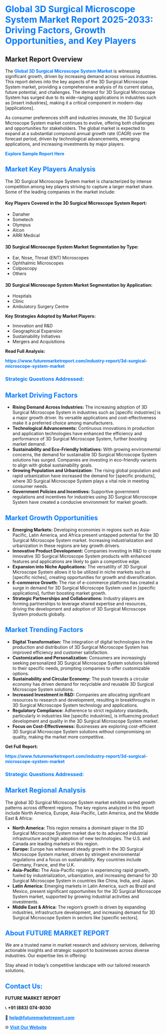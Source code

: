 <h1 style="color: #007BFF;">Global 3D Surgical Microscope System Market Report 2025-2033: Driving Factors, Growth Opportunities, and Key Players</h1>

<section id="overview">
<h2>Market Report Overview</h2>
<p>The <a href="https://www.futuremarketreport.com/industry-report/3d-surgical-microscope-system-market" style="color: #007BFF; text-decoration: none;"><strong>Global 3D Surgical Microscope System Market</strong></a> is witnessing significant growth, driven by increasing demand across various industries. This report delves into the key aspects of the 3D Surgical Microscope System market, providing a comprehensive analysis of its current status, future potential, and challenges. The demand for 3D Surgical Microscope System has surged due to its wide-ranging applications in industries such as [insert industries], making it a critical component in modern-day [applications].</p>
<p>As consumer preferences shift and industries innovate, the 3D Surgical Microscope System market continues to evolve, offering both challenges and opportunities for stakeholders. The global market is expected to expand at a substantial compound annual growth rate (CAGR) over the forecast period, driven by technological advancements, emerging applications, and increasing investments by major players.</p>
</section>

<section id="overview">
<p><a href="https://www.futuremarketreport.com/request-sample/reportId=64436" style="color: #007BFF; text-decoration: none;"><strong>Explore Sample Report Here</strong></a></p>
</section>

<section id="key-players">
<h2 style="color: #007BFF;">Market Key Players Analysis</h2>
<p>The 3D Surgical Microscope System market is characterized by intense competition among key players striving to capture a larger market share. Some of the leading companies in the market include:</p>
<h4>Key Players Covered in the 3D Surgical Microscope System Report:</h4>
<ul><li>Danaher</li><li>Sometech</li><li>Olympus</li><li>Alcon</li><li>ARRI Medical</li></ul>
<h4>3D Surgical Microscope System Market Segmentation by Type:</h4>
<ul><li>Ear, Nose, Throat (ENT) Microscopes</li><li>Ophthalmic Microscopes</li><li>Colposcopy</li><li>Others</li></ul>

<h4>3D Surgical Microscope System Market Segmentation by Application:</h4>
<ul><li>Hospitals</li><li>Clinic</li><li>Ambulatory Surgery Centre</li></ul>
<p><strong>Key Strategies Adopted by Market Players:</strong></p>
<ul>
<li>Innovation and R&D</li>
<li>Geographical Expansion</li>
<li>Sustainability Initiatives</li>
<li>Mergers and Acquisitions</li>
</ul>
</section>

<section>
<p><strong>Read Full Analysis: </strong></p><a href="https://www.futuremarketreport.com/industry-report/3d-surgical-microscope-system-market" style="color: #007BFF; text-decoration: none;"><strong>https://www.futuremarketreport.com/industry-report/3d-surgical-microscope-system-market</strong></a>
<h3 style="color: #007BFF;">Strategic Questions Addressed:</h3>
</section>

<section id="driving-factors">
<h2 style="color: #007BFF;">Market Driving Factors</h2>
<ul>
<li><strong>Rising Demand Across Industries:</strong> The increasing adoption of 3D Surgical Microscope System in industries such as [specific industries] is a major growth driver. Its versatile applications and cost-effectiveness make it a preferred choice among manufacturers.</li>
<li><strong>Technological Advancements:</strong> Continuous innovations in production and application technologies have enhanced the efficiency and performance of 3D Surgical Microscope System, further boosting market demand.</li>
<li><strong>Sustainability and Eco-Friendly Initiatives:</strong> With growing environmental concerns, the demand for sustainable 3D Surgical Microscope System solutions has surged. Companies are investing in eco-friendly variants to align with global sustainability goals.</li>
<li><strong>Growing Population and Urbanization:</strong> The rising global population and rapid urbanization have increased the demand for [specific products], where 3D Surgical Microscope System plays a vital role in meeting consumer needs.</li>
<li><strong>Government Policies and Incentives:</strong> Supportive government regulations and incentives for industries using 3D Surgical Microscope System have created a conducive environment for market growth.</li>
</ul>
</section>

<section id="growth-opportunities">
<h2 style="color: #007BFF;">Market Growth Opportunities</h2>
<ul>
<li><strong>Emerging Markets:</strong> Developing economies in regions such as Asia-Pacific, Latin America, and Africa present untapped potential for the 3D Surgical Microscope System market. Increasing industrialization and urbanization in these regions are key growth drivers.</li>
<li><strong>Innovative Product Development:</strong> Companies investing in R&D to create innovative 3D Surgical Microscope System products with enhanced features and applications are likely to gain a competitive edge.</li>
<li><strong>Expansion into Niche Applications:</strong> The versatility of 3D Surgical Microscope System allows it to be utilized in niche markets such as [specific niches], creating opportunities for growth and diversification.</li>
<li><strong>E-commerce Growth:</strong> The rise of e-commerce platforms has created a surge in demand for 3D Surgical Microscope System used in [specific applications], further boosting market growth.</li>
<li><strong>Strategic Partnerships and Collaborations:</strong> Industry players are forming partnerships to leverage shared expertise and resources, driving the development and adoption of 3D Surgical Microscope System products globally.</li>
</ul>
</section>

<section id="trending-factors">
<h2 style="color: #007BFF;">Market Trending Factors</h2>
<ul>
<li><strong>Digital Transformation:</strong> The integration of digital technologies in the production and distribution of 3D Surgical Microscope System has improved efficiency and customer satisfaction.</li>
<li><strong>Customization and Personalization:</strong> Consumers are increasingly seeking personalized 3D Surgical Microscope System solutions tailored to their specific needs, prompting companies to offer customizable options.</li>
<li><strong>Sustainability and Circular Economy:</strong> The push towards a circular economy has driven demand for recyclable and reusable 3D Surgical Microscope System solutions.</li>
<li><strong>Increased Investment in R&D:</strong> Companies are allocating significant resources to research and development, resulting in breakthroughs in 3D Surgical Microscope System technology and applications.</li>
<li><strong>Regulatory Compliance:</strong> Adherence to strict regulatory standards, particularly in industries like [specific industries], is influencing product development and quality in the 3D Surgical Microscope System market.</li>
<li><strong>Focus on Cost-Effectiveness:</strong> Businesses are exploring cost-efficient 3D Surgical Microscope System solutions without compromising on quality, making the market more competitive.</li>
</ul>
</section>

<section>
<p><strong>Get Full Report: </strong></p><a href="https://www.futuremarketreport.com/industry-report/3d-surgical-microscope-system-market" style="color: #007BFF; text-decoration: none;"><strong>https://www.futuremarketreport.com/industry-report/3d-surgical-microscope-system-market</strong></a>
<h3 style="color: #007BFF;">Strategic Questions Addressed:</h3>
</section>


<section id="regional-analysis">
<h2 style="color: #007BFF;">Market Regional Analysis</h2>
<p>The global 3D Surgical Microscope System market exhibits varied growth patterns across different regions. The key regions analyzed in this report include North America, Europe, Asia-Pacific, Latin America, and the Middle East & Africa:</p>
<ul>
<li><strong>North America:</strong> This region remains a dominant player in the 3D Surgical Microscope System market due to its advanced industrial infrastructure and high adoption of new technologies. The U.S. and Canada are leading markets in this region.</li>
<li><strong>Europe:</strong> Europe has witnessed steady growth in the 3D Surgical Microscope System market, driven by stringent environmental regulations and a focus on sustainability. Key countries include Germany, France, and the U.K.</li>
<li><strong>Asia-Pacific:</strong> The Asia-Pacific region is experiencing rapid growth, fueled by industrialization, urbanization, and increasing demand for 3D Surgical Microscope System in countries like China, India, and Japan.</li>
<li><strong>Latin America:</strong> Emerging markets in Latin America, such as Brazil and Mexico, present significant opportunities for the 3D Surgical Microscope System market, supported by growing industrial activities and investments.</li>
<li><strong>Middle East & Africa:</strong> The region’s growth is driven by expanding industries, infrastructure development, and increasing demand for 3D Surgical Microscope System in sectors like [specific sectors].</li>
</ul>
</section>

<footer>
<h2 style="color: #007BFF;">About FUTURE MARKET REPORT</h2>
<p>We are a trusted name in market research and advisory services, delivering actionable insights and strategic support to businesses across diverse industries. Our expertise lies in offering:</p>

<p>Stay ahead in today’s competitive landscape with our tailored research solutions.</p>

<h2 style="color: #007BFF;">Contact Us:</h2>
<p><strong>FUTURE MARKET REPORT</strong></p>
<p>📞 <strong>+91 (883) 074-8030</strong></p>
<p>📧 <strong><a href="mailto:help@futuremarketreport.com" style="color: #007BFF;">help@futuremarketreport.com</a></strong></p>
<p>🌐 <strong><a href="https://www.futuremarketreport.com/" style="color: #007BFF;">Visit Our Website</a></strong></p>
</footer>
